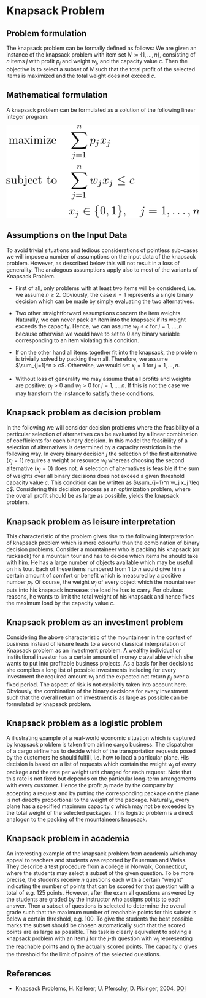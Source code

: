# Knapsack Problem


## Problem formulation

The knapsack problem can be formally defined as follows: We are given an
instance of the knapsack problem with item set $N:= \lbrace 1,\ldots,n \rbrace$, consisting of $n$ items $j$ with profit
$p_j$ and weight $w_j$, and the capacity value $c$. Then the objective is to select a subset of $N$ such
that the total profit of the selected items is maximized and the total weight does not
exceed $c$.


## Mathematical formulation

A knapsack problem can be formulated as a solution of the following linear integer program:

![Mathematical formulation](./problem.png)


## Assumptions on the Input Data

To avoid trivial situations and tedious considerations of pointless sub-cases we will
impose a number of assumptions on the input data of the knapsack problem.
However, as described below this will not result in a loss of generality. The analogous assumptions apply also to most of the
variants of Knapsack Problem.

+ First of all, only problems with at least two items will be considered, i.e. we assume
$n \geq 2$. Obviously, the case $n = 1$ represents a single binary decision which can be
made by simply evaluating the two alternatives.

+ Two other straightforward assumptions concern the item weights. Naturally, we can
never pack an item into the knapsack if its weight exceeds the capacity. Hence, we
can assume $w_j \leq c$ for $j = 1, \ldots, n$ because otherwise we would have to set 
to $0$ any binary variable corresponding to an item violating this condition.

+ If on the other hand all items together fit into the knapsack,
the problem is trivially solved by packing them all. Therefore, we assume $\sum_{j=1}^n > c$.
Otherwise, we would set $x_j = 1$ for $j = 1,\ldots, n$.

+ Without loss of generality we may assume that all profits and weights are positive:
$p_j >0$ and $w_j > 0$ for $j=1, \ldots, n$. If this is not the case we may transform the instance to satisfy
these conditions.


## Knapsack problem as decision problem

In the following we will consider decision problems where the feasibility of a particular 
selection of alternatives can be evaluated by a linear combination of coefficients
for each binary decision. In this model the feasibility of a selection of alternatives is
determined by a capacity restriction in the following way. In every binary decision $j$
the selection of the first alternative $(x_j = 1)$ requires a weight or resource $w_j$ whereas
choosing the second alternative $(x_j = 0)$ does not. A selection of alternatives is feasible 
if the sum of weights over all binary decisions does not exceed a given threshold
capacity value $c$. This condition can be written as $\sum_{j=1}^n w_j x_j \leq c$. Considering this
decision process as an optimization problem, where the overall profit should be as
large as possible, yields the knapsack problem.



## Knapsack problem as leisure interpretation

This characteristic of the problem gives rise to the following interpretation of knapsack problem
which is more colourful than the combination of binary decision problems. Consider
a mountaineer who is packing his knapsack (or rucksack) for a mountain tour and
has to decide which items he should take with him. He has a large number of objects
available which may be useful on his tour. Each of these items numbered from $1$ to
$n$ would give him a certain amount of comfort or benefit which is measured by a
positive number $p_j$. Of course, the weight $w_j$ of every object which the mountaineer
puts into his knapsack increases the load he has to carry. For obvious reasons, he
wants to limit the total weight of his knapsack and hence fixes the maximum load
by the capacity value $c$.



## Knapsack problem as an investment problem

Considering the above characteristic of the mountaineer in the context of business
instead of leisure leads to a second classical interpretation of Knapsack problem as an investment problem. 
A wealthy individual or institutional investor has a certain amount
of money $c$ available which she wants to put into profitable business projects. As
a basis for her decisions she compiles a long list of possible investments including
for every investment the required amount $w_j$ and the expected net return $p_j$ over a
fixed period. The aspect of risk is not explicitly taken into account here. Obviously,
the combination of the binary decisions for every investment such that the overall
return on investment is as large as possible can be formulated by knapsack problem.


## Knapsack problem as a logistic problem

A illustrating example of a real-world economic situation which is captured
by knapsack problem is taken from airline cargo business. The dispatcher of a cargo airline has
to decide which of the transportation requests posed by the customers he should
fulfill, i.e. how to load a particular plane. His decision is based on a list of requests
which contain the weight $w_j$ of every package and the rate per weight unit charged
for each request. Note that this rate is not fixed but depends on the particular long-term 
arrangements with every customer. Hence the profit $p_j$ made by the company
by accepting a request and by putting the corresponding package on the plane is
not directly proportional to the weight of the package. Naturally, every plane has a
specified maximum capacity $c$ which may not be exceeded by the total weight of
the selected packages. This logistic problem is a direct analogon to the packing of
the mountaineers knapsack.



## Knapsack problem in academia

An interesting example of the knapsack problem from academia which may appeal
to teachers and students was reported by Feuerman and Weiss. They describe
a test procedure from a college in Norwalk, Connecticut, where the students may
select a subset of the given question. To be more precise, the students receive $n$
questions each with a certain "weight" indicating the number of points that can be
scored for that question with a total of e.g. 125 points. However, after the exam all
questions answered by the students are graded by the instructor who assigns points
to each answer. Then a subset of questions is selected to determine the overall grade
such that the maximum number of reachable points for this subset is below a certain
threshold, e.g. 100. To give the students the best possible marks the subset should
be chosen automatically such that the scored points are as large as possible. This
task is clearly equivalent to solving a knapsack problem with an item $j$ for the $j$-th
question with $w_j$ representing the reachable points and $p_j$ the actually scored points.
The capacity $c$ gives the threshold for the limit of points of the selected questions.


## References
- Knapsack Problems, H. Kellerer, U. Pferschy, D. Pisinger, 2004, [DOI](https://doi.org/10.1007/978-3-540-24777-7)






